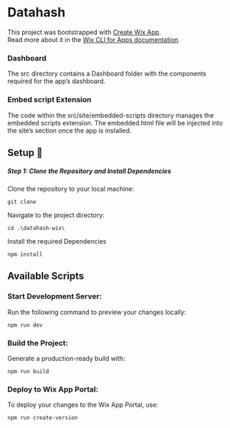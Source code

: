# Datahash

This project was bootstrapped with [Create Wix App](https://www.npmjs.com/package/@wix/create-app).  
Read more about it in the [Wix CLI for Apps
 documentation](https://dev.wix.com/docs/build-apps/developer-tools/cli/get-started/about-the-wix-cli-for-apps).

 ### Dashboard

 The src directory contains a Dashboard folder with the components required for the app’s dashboard.

 ### Embed script Extension

 The code within the src/site/embedded-scripts directory manages the embedded scripts extension. The embedded.html file will be injected into the site’s <head> section once the app is installed.


## Setup 🔧

##### Step 1: Clone the Repository and Install Dependencies

Clone the repository to your local machine:

```console
git clone 
```

Navigate to the project directory:

```console
cd .\datahash-wix\
```

Install the required Dependencies

```console
npm install
```

## Available Scripts

### Start Development Server:

Run the following command to preview your changes locally:

```console
npm run dev
```

### Build the Project:

Generate a production-ready build with:

```console
npm run build
```

### Deploy to Wix App Portal:

To deploy your changes to the Wix App Portal, use:

```console
npm run create-version
```
